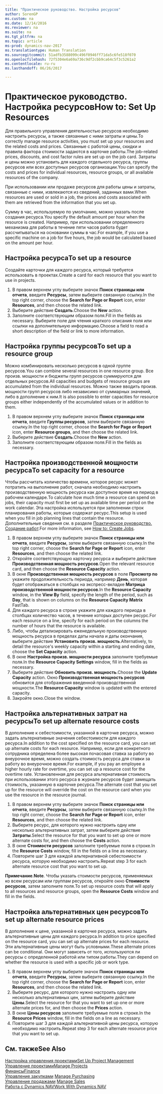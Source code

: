 ```yaml
---
title: "Практическое руководство. Настройка ресурсов"
author: SorenGP
ms.custom: na
ms.date: 12/14/2016
ms.reviewer: na
ms.suite: na
ms.tgt_pltfrm: na
ms.topic: article
ms-prod: dynamics-nav-2017
ms.translationtype: Human Translation
ms.sourcegitcommit: 51adfb3588099c496f0946ff71da5c6fe518f070
ms.openlocfilehash: 72f5304e6a69a736c9df2cbb9ca64c5f3c5261a2
ms.contentlocale: ru-ru
ms.lasthandoff: 06/26/2017

---
```


# <a name="how-to-set-up-resources"></a><span data-ttu-id="f3b6b-102">Практическое руководство. Настройка ресурсов</span><span class="sxs-lookup"><span data-stu-id="f3b6b-102">How to: Set Up Resources</span></span>
<span data-ttu-id="f3b6b-103">Для правильного управления деятельностью ресурсов необходимо настроить ресурсы, а также связанные с ними затраты и цены.</span><span class="sxs-lookup"><span data-stu-id="f3b6b-103">To correctly manage resource activities, you must set up your resources and the related costs and prices.</span></span> <span data-ttu-id="f3b6b-104">Связанные с работой цены, скидки и правила фактора стоимости задаются в карточке работы.</span><span class="sxs-lookup"><span data-stu-id="f3b6b-104">The job-related prices, discounts, and cost factor rules are set up on the job card.</span></span> <span data-ttu-id="f3b6b-105">Затраты и цены можно установить для каждого отдельного ресурса, группы ресурсов или всех доступных ресурсов организации.</span><span class="sxs-lookup"><span data-stu-id="f3b6b-105">You can specify the costs and prices for individual resources, resource groups, or all available resources of the company.</span></span>

<span data-ttu-id="f3b6b-106">При использовании или продаже ресурсов для работы цены и затраты, связанные с ними, извлекаются из сведений, заданных вами.</span><span class="sxs-lookup"><span data-stu-id="f3b6b-106">When resources are used or sold in a job, the prices and costs associated with them are retrieved from the information that you set up.</span></span>

<span data-ttu-id="f3b6b-107">Сумму в час, используемую по умолчанию, можно указать после создания ресурса.</span><span class="sxs-lookup"><span data-stu-id="f3b6b-107">You specify the default amount per hour when the resource is created.</span></span> <span data-ttu-id="f3b6b-108">Например, при использовании определенного механизма для работы в течение пяти часов работа будет рассчитываться на основании суммы в час.</span><span class="sxs-lookup"><span data-stu-id="f3b6b-108">For example, if you use a specific machine on a job for five hours, the job would be calculated based on the amount per hour.</span></span>

## <a name="to-set-up-a-resource"></a><span data-ttu-id="f3b6b-109">Настройка ресурса</span><span class="sxs-lookup"><span data-stu-id="f3b6b-109">To set up a resource</span></span>
<span data-ttu-id="f3b6b-110">Создайте карточки для каждого ресурса, который требуется использовать в проектах.</span><span class="sxs-lookup"><span data-stu-id="f3b6b-110">Create a card for each resource that you want to use in projects.</span></span>

1. <span data-ttu-id="f3b6b-111">В правом верхнем углу выберите значок **Поиск страницы или отчета**, введите **Ресурсы**, затем выберите связанную ссылку.</span><span class="sxs-lookup"><span data-stu-id="f3b6b-111">In the top right corner, choose the **Search for Page or Report** icon, enter **Resources**, and then choose the related link.</span></span>
2. <span data-ttu-id="f3b6b-112">Выберите действие **Создать**.</span><span class="sxs-lookup"><span data-stu-id="f3b6b-112">Choose the **New** action.</span></span>
3. <span data-ttu-id="f3b6b-113">Заполните соответствующим образом поля.</span><span class="sxs-lookup"><span data-stu-id="f3b6b-113">Fill in the fields as necessary.</span></span> <span data-ttu-id="f3b6b-114">Выберите поле для чтения краткого описания поля или ссылки на дополнительную информацию.</span><span class="sxs-lookup"><span data-stu-id="f3b6b-114">Choose a field to read a short description of the field or link to more information.</span></span>  

## <a name="to-set-up-a-resource-group"></a><span data-ttu-id="f3b6b-115">Настройка группы ресурсов</span><span class="sxs-lookup"><span data-stu-id="f3b6b-115">To set up a resource group</span></span>
<span data-ttu-id="f3b6b-116">Можно комбинировать несколько ресурсов в одной группе ресурсов.</span><span class="sxs-lookup"><span data-stu-id="f3b6b-116">You can combine several resources in one resource group.</span></span> <span data-ttu-id="f3b6b-117">Все произв. мощности и бюджеты групп ресурсов суммируются для отдельных ресурсов.</span><span class="sxs-lookup"><span data-stu-id="f3b6b-117">All capacities and budgets of resource groups are accumulated from the individual resources.</span></span> <span data-ttu-id="f3b6b-118">Можно также вводить произв. мощности групп ресурсов либо независимо от суммарных значений, либо в дополнение к ним.</span><span class="sxs-lookup"><span data-stu-id="f3b6b-118">It is also possible to enter capacities for resource groups either independently of the accumulated values or in addition to them.</span></span>

1. <span data-ttu-id="f3b6b-119">В правом верхнем углу выберите значок **Поиск страницы или отчета**, введите **Группы ресурсов**, затем выберите связанную ссылку.</span><span class="sxs-lookup"><span data-stu-id="f3b6b-119">In the top right corner, choose the **Search for Page or Report** icon, enter **Resource groups**, and then choose the related link.</span></span>
2. <span data-ttu-id="f3b6b-120">Выберите действие **Создать**.</span><span class="sxs-lookup"><span data-stu-id="f3b6b-120">Choose the **New** action.</span></span>
3. <span data-ttu-id="f3b6b-121">Заполните соответствующим образом поля.</span><span class="sxs-lookup"><span data-stu-id="f3b6b-121">Fill in the fields as necessary.</span></span>

## <a name="to-set-capacity-for-a-resource"></a><span data-ttu-id="f3b6b-122">Настройка производственной мощности ресурса</span><span class="sxs-lookup"><span data-stu-id="f3b6b-122">To set capacity for a resource</span></span> 
<span data-ttu-id="f3b6b-123">Чтобы рассчитать количество времени, которое ресурс может потратить на выполнение работ, сначала необходимо настроить производственную мощность ресурса как доступное время на период в рабочем календаре.</span><span class="sxs-lookup"><span data-stu-id="f3b6b-123">To calculate how much time a resource can spend on jobs, their capacity must first be set up as available time per period on the work calendar.</span></span> <span data-ttu-id="f3b6b-124">Эта настройка используется при заполнении строк планирования работы, которые содержат ресурс.</span><span class="sxs-lookup"><span data-stu-id="f3b6b-124">This setup is used when you fill in job planning lines that contain the resource.</span></span> <span data-ttu-id="f3b6b-125">Дополнительные сведения см. в разделе [Практическое руководство. Создание работ](projects-how-create-jobs.md).</span><span class="sxs-lookup"><span data-stu-id="f3b6b-125">For more information, see [How to: Create Jobs](projects-how-create-jobs.md).</span></span>

1. <span data-ttu-id="f3b6b-126">В правом верхнем углу выберите значок **Поиск страницы или отчета**, введите **Ресурсы**, затем выберите связанную ссылку.</span><span class="sxs-lookup"><span data-stu-id="f3b6b-126">In the top right corner, choose the **Search for Page or Report** icon, enter **Resources**, and then choose the related link.</span></span>
2. <span data-ttu-id="f3b6b-127">Откройте соответствующую карточку ресурса и выберите действие **Производственная мощность ресурсов**.</span><span class="sxs-lookup"><span data-stu-id="f3b6b-127">Open the relevant resource card, and then choose the **Resource Capacity** action.</span></span>
3. <span data-ttu-id="f3b6b-128">В окне **Производственная мощность ресурсов** в поле **Просмотр по** укажите продолжительность периода, например **День**, которая будет отображаться в столбцах на экспресс-вкладке **Матрица производственной мощности ресурсов**.</span><span class="sxs-lookup"><span data-stu-id="f3b6b-128">In the **Resource Capacity** window, in the **View By** field, specify the length of the period, such as **Day**, that is shown on columns on the **Resource Capacity Matrix** FastTab.</span></span>
4. <span data-ttu-id="f3b6b-129">Для каждого ресурса в строке укажите для каждого периода в столбцах количество часов, в течение которых доступен ресурс.</span><span class="sxs-lookup"><span data-stu-id="f3b6b-129">For each resource on a line, specify for each period on the columns the number of hours that the resource is available.</span></span>
5. <span data-ttu-id="f3b6b-130">Либо, чтобы детализировать еженедельную производственную мощность ресурса в пределах даты начала и даты окончания, выберите действие **Установить произв. мощность**.</span><span class="sxs-lookup"><span data-stu-id="f3b6b-130">Alternatively, to detail the resource's weekly capacity within a starting and ending date, choose the **Set Capacity** action.</span></span>
6. <span data-ttu-id="f3b6b-131">В окне **Настройка произв. мощности ресурса** заполните требуемые поля.</span><span class="sxs-lookup"><span data-stu-id="f3b6b-131">In the **Resource Capacity Settings** window, fill in the fields as necessary.</span></span>
7. <span data-ttu-id="f3b6b-132">Выберите действие **Обновить произв. мощность**.</span><span class="sxs-lookup"><span data-stu-id="f3b6b-132">Choose the **Update Capacity** action.</span></span> <span data-ttu-id="f3b6b-133">Окно **Производственная мощность ресурсов** обновится для отображения введенной производственной мощности.</span><span class="sxs-lookup"><span data-stu-id="f3b6b-133">The **Resource Capacity** window is updated with the entered capacity.</span></span>
8. <span data-ttu-id="f3b6b-134">Закройте окно.</span><span class="sxs-lookup"><span data-stu-id="f3b6b-134">Close the window.</span></span>

## <a name="to-set-up-alternate-resource-costs"></a><span data-ttu-id="f3b6b-135">Настройка альтернативных затрат на ресурсы</span><span class="sxs-lookup"><span data-stu-id="f3b6b-135">To set up alternate resource costs</span></span>
<span data-ttu-id="f3b6b-136">В дополнение к себестоимости, указанной в карточке ресурса, можно задать альтернативные значения себестоимости для каждого ресурса.</span><span class="sxs-lookup"><span data-stu-id="f3b6b-136">In addition to the cost specified on the resource card, you can set up alternate costs for each resource.</span></span> <span data-ttu-id="f3b6b-137">Например, если для конкретного сотрудника определена более высокая почасовая ставка за работу во внеурочное время, можно создать стоимость ресурса для ставки за работу во внеурочное время.</span><span class="sxs-lookup"><span data-stu-id="f3b6b-137">For example, if you pay an employee a higher hourly rate for overtime, you can set up a resource cost for the overtime rate.</span></span> <span data-ttu-id="f3b6b-138">Установленная для ресурса альтернативная стоимость при использовании этого ресурса в журнале ресурсов будет замещать стоимость, указанную в карточке ресурса.</span><span class="sxs-lookup"><span data-stu-id="f3b6b-138">The alternate cost that you set up for the resource will override the cost on the resource card when you use the resource in the resource journal.</span></span>

1. <span data-ttu-id="f3b6b-139">В правом верхнем углу выберите значок **Поиск страницы или отчета**, введите **Ресурсы**, затем выберите связанную ссылку.</span><span class="sxs-lookup"><span data-stu-id="f3b6b-139">In the top right corner, choose the **Search for Page or Report** icon, enter **Resources**, and then choose the related link.</span></span>  
2. <span data-ttu-id="f3b6b-140">Выберите ресурс, для которого нужно настроить одну или несколько альтернативных затрат, затем выберите действие **Затраты**.</span><span class="sxs-lookup"><span data-stu-id="f3b6b-140">Select the resource for that you want to set up one or more alternate costs for, and then choose the **Costs** action.</span></span>  
3. <span data-ttu-id="f3b6b-141">В окне **Стоимости ресурсов** заполните требуемые поля в строке.</span><span class="sxs-lookup"><span data-stu-id="f3b6b-141">In the **Resource Costs** window, fill in the fields on a line as necessary.</span></span>  
4. <span data-ttu-id="f3b6b-142">Повторите шаг 3 для каждой альтернативной себестоимости ресурса, которую необходимо настроить.</span><span class="sxs-lookup"><span data-stu-id="f3b6b-142">Repeat step 3 for each alternate resource cost that you want to set up.</span></span>

<span data-ttu-id="f3b6b-143">**Примечание**.</span><span class="sxs-lookup"><span data-stu-id="f3b6b-143">**Note**.</span></span> <span data-ttu-id="f3b6b-144">Чтобы указать стоимости ресурсов, применяемых ко всем ресурсам или группам ресурсов, откройте окно **Стоимости ресурсов**, затем заполните поля.</span><span class="sxs-lookup"><span data-stu-id="f3b6b-144">To set up resource costs that will apply to all resources and resource groups, open the **Resource Costs** window and fill in the fields.</span></span>

## <a name="to-set-up-alternate-resource-prices"></a><span data-ttu-id="f3b6b-145">Настройка альтернативных цен ресурсов</span><span class="sxs-lookup"><span data-stu-id="f3b6b-145">To set up alternate resource prices</span></span>  
<span data-ttu-id="f3b6b-146">В дополнение к цене, указанной в карточке ресурса, можно задать альтернативные цены для каждого ресурса.</span><span class="sxs-lookup"><span data-stu-id="f3b6b-146">In addition to price specified on the resource card, you can set up alternate prices for each resource.</span></span> <span data-ttu-id="f3b6b-147">Эти альтернативные цены могут быть условными.</span><span class="sxs-lookup"><span data-stu-id="f3b6b-147">These alternate prices can be conditional.</span></span> <span data-ttu-id="f3b6b-148">Они могут зависеть от того, используются ли ресурсы с определенной работой или типом работы.</span><span class="sxs-lookup"><span data-stu-id="f3b6b-148">They can depend on whether the resource is used with a specific job or work type.</span></span>

1. <span data-ttu-id="f3b6b-149">В правом верхнем углу выберите значок **Поиск страницы или отчета**, введите **Ресурсы**, затем выберите связанную ссылку.</span><span class="sxs-lookup"><span data-stu-id="f3b6b-149">In the top right corner, choose the **Search for Page or Report** icon, enter **Resources**, and then choose the related link.</span></span>
2. <span data-ttu-id="f3b6b-150">Выберите ресурс, для которого нужно настроить одну или несколько альтернативных цен, затем выберите действие **Цены**.</span><span class="sxs-lookup"><span data-stu-id="f3b6b-150">Select the resource for that you want to set up one or more alternate prices for, and then choose the **Prices** action.</span></span>
3. <span data-ttu-id="f3b6b-151">В окне **Цены ресурсов** заполните требуемые поля в строке.</span><span class="sxs-lookup"><span data-stu-id="f3b6b-151">In the **Resource Prices** window, fill in the fields on a line as necessary.</span></span>
4. <span data-ttu-id="f3b6b-152">Повторите шаг 3 для каждой альтернативной цены ресурса, которую необходимо настроить.</span><span class="sxs-lookup"><span data-stu-id="f3b6b-152">Repeat step 3 for each alternate resource price that you want to set up.</span></span>

## <a name="see-also"></a><span data-ttu-id="f3b6b-153">См. также</span><span class="sxs-lookup"><span data-stu-id="f3b6b-153">See Also</span></span>
[<span data-ttu-id="f3b6b-154">Настройка управления проектами</span><span class="sxs-lookup"><span data-stu-id="f3b6b-154">Set Up Project Management</span></span>](projects-setup-projects.md)  
[<span data-ttu-id="f3b6b-155">Управление проектами</span><span class="sxs-lookup"><span data-stu-id="f3b6b-155">Manage Projects</span></span>](projects-manage-projects.md)  
[<span data-ttu-id="f3b6b-156">Финансы</span><span class="sxs-lookup"><span data-stu-id="f3b6b-156">Finance</span></span>](finance-setup.md)  
<span data-ttu-id="f3b6b-157">[Управление закупками](purchasing-manage-purchasing.md)       </span><span class="sxs-lookup"><span data-stu-id="f3b6b-157">[Manage Purchasing](purchasing-manage-purchasing.md)       </span></span>  
<span data-ttu-id="f3b6b-158">[Управление продажами](sales-manage-sales.md)    </span><span class="sxs-lookup"><span data-stu-id="f3b6b-158">[Manage Sales](sales-manage-sales.md)    </span></span>  
[<span data-ttu-id="f3b6b-159">Работа с Dynamics NAV</span><span class="sxs-lookup"><span data-stu-id="f3b6b-159">Work With Dynamics NAV</span></span>](ui-work-product.md)  

